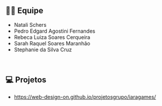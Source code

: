 ## 🧑‍💻 Equipe
- Natali Schers
- Pedro Edgard Agostini Fernandes
- Rebeca Luiza Soares Cerqueira
- Sarah Raquel Soares Maranhão
- Stephanie da Silva Cruz
</br>

## 💻 Projetos
- https://web-design-on.github.io/projetosgrupo/iaragames/
